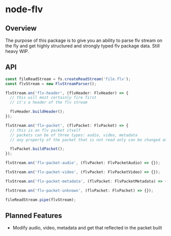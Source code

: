 # node-flv

## Overview

The purpose of this package is to give you an ability to parse flv stream on the fly and get highly structured and strongly typed flv package data.
Still heavy WIP.

## API

```ts
const fileReadStream = fs.createReadStream('file.flv');
const flvStream = new FlvStreamParser();

flvStream.on('flv-header', (flvHeader: FlvHeader) => {
  // this will most certainly fire first
  // it's a header of the flv stream

  flvHeader.buildHeader();
});

flvStream.on('flv-packet', (flvPacket: FlvPacket) => {
  // this is an flv packet itself
  // packets can be of three types: audio, video, metadata
  // any property of the packet that is not read only can be changed and the will be reflected in the result of the build packet function

  flvPacket.buildPacket();
});

flvStream.on('flv-packet-audio', (flvPacket: FlvPacketAudio) => {});

flvStream.on('flv-packet-video', (flvPacket: FlvPacketVideo) => {});

flvStream.on('flv-packet-metadata', (flvPacket: FlvPacketMetadata) => {});

flvStream.on('flv-packet-unknown', (flvPacket: FlvPacket) => {});

fileReadStream.pipe(flvStream);
```

## Planned Features

- Modify audio, video, metadata and get that reflected in the packet built
